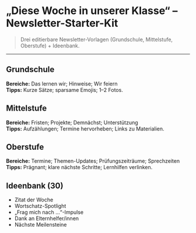 ﻿# „Diese Woche in unserer Klasse“ – Newsletter-Starter-Kit

> Drei editierbare Newsletter-Vorlagen (Grundschule, Mittelstufe, Oberstufe) + Ideenbank.

---

## Grundschule
**Bereiche:** Das lernen wir; Hinweise; Wir feiern  
**Tipps:** Kurze Sätze; sparsame Emojis; 1–2 Fotos.

## Mittelstufe
**Bereiche:** Fristen; Projekte; Demnächst; Unterstützung  
**Tipps:** Aufzählungen; Termine hervorheben; Links zu Materialien.

## Oberstufe
**Bereiche:** Termine; Themen-Updates; Prüfungszeiträume; Sprechzeiten  
**Tipps:** Prägnant; klare nächste Schritte; Lernhilfen verlinken.

## Ideenbank (30)
- Zitat der Woche
- Wortschatz-Spotlight
- „Frag mich nach …“-Impulse
- Dank an Elternhelfer/innen
- Nächste Meilensteine
